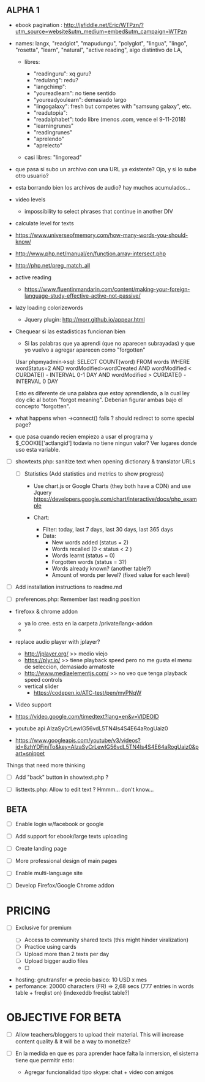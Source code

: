 ## ALPHA 1

- ebook pagination : http://jsfiddle.net/Eric/WTPzn/?utm_source=website&utm_medium=embed&utm_campaign=WTPzn
- names: langx, "readglot", "mapudungu", "polyglot", "lingua", "lingo", "rosetta", "learn", "natural", "active reading",
    algo distintivo de LA, 
    - libres: 
        - "readinguru": xq guru?
        - "redulang":  redu?
        - "langchimp": 
        - "youreadlearn": no tiene sentido
        - "youreadyoulearn": demasiado largo
        - "lingogalaxy": fresh but competes with "samsung galaxy", etc.
        - "readutopia": 
        - "readalphabet": todo libre (menos .com, vence el 9-11-2018)
        - "learningrunes"
        - "readingrunes"
        - "aprelendo"
        - "aprelecto"
         
    - casi libres: "lingoread"

- que pasa si subo un archivo con una URL ya existente? Ojo, y si lo sube otro usuario?

- esta borrando bien los archivos de audio? hay muchos acumulados...

- video levels
  - impossibility to select phrases that continue in another DIV
  
- calculate level for texts
 - https://www.universeofmemory.com/how-many-words-you-should-know/
 - http://www.php.net/manual/en/function.array-intersect.php
 - http://php.net/preg_match_all

- active reading
  - https://www.fluentinmandarin.com/content/making-your-foreign-language-study-effective-active-not-passive/

- lazy loading colorizewords
    - Jquery plugin: http://morr.github.io/appear.html

- Chequear si las estadisticas funcionan bien
  - Si las palabras que ya aprendi (que no aparecen subrayadas) y que yo vuelvo a agregar aparecen como "forgotten"

  Usar phpmyadmin->sql: SELECT COUNT(word) FROM words WHERE wordStatus=2 AND wordModified>wordCreated AND wordModified < CURDATE() - INTERVAL 0-1 DAY AND wordModified > CURDATE() - INTERVAL 0 DAY

  Esto es diferente de una palabra que estoy aprendiendo, a la cual ley doy clic al boton "forgot meaning".
  Deberian figurar ambas bajo el concepto "forgotten".

- what happens when ->connect() fails ? should redirect to some special page?

- que pasa cuando recien empiezo a usar el programa y $_COOKIE['actlangid'] todavia no tiene ningun valor? Ver lugares donde uso esta variable.

- [ ] showtexts.php: sanitize text when opening dictionary & translator URLs

  - [ ] Statistics (Add statistics and metrics to show progress)
    - Use chart.js or Google Charts (they both have a CDN) and use Jquery
    https://developers.google.com/chart/interactive/docs/php_example

    - Chart:
        - Filter: today, last 7 days, last 30 days, last 365 days
        - Data:
            - New words added (status = 2)
            - Words recalled (0 < status < 2 )
            - Words learnt (status = 0)
            - Forgotten words (status = 3?)
            - Words already known? (another table?)
            - Amount of words per level? (fixed value for each level)

- [ ] Add installation instructions to readme.md

- [ ] preferences.php: Remember last reading position

- firefoxx & chrome addon
  - ya lo cree. esta en la carpeta /private/langx-addon
  - 

- replace audio player with jplayer?
  - http://jplayer.org/ >> medio viejo
  - https://plyr.io/ >> tiene playback speed pero no me gusta el menu de seleccion, demasiado armatoste
  - http://www.mediaelementjs.com/ >> no veo que tenga playback speed controls
  - vertical slider
    - https://codepen.io/ATC-test/pen/myPNqW
    
- Video support
 - https://video.google.com/timedtext?lang=en&v=VIDEOID
 - youtube api AIzaSyCrLewIG56vdL5TN4ls4S4E64aRogUaiz0
 - https://www.googleapis.com/youtube/v3/videos?id=8zhYDFjniTo&key=AIzaSyCrLewIG56vdL5TN4ls4S4E64aRogUaiz0&part=snippet


Things that need more thinking

- [ ] Add "back" button in showtext.php ?

- [ ] listtexts.php: Allow to edit text ? Hmmm... don't know...

## BETA

- [ ] Enable login w/facebook or google

- [ ] Add support for ebook/large texts uploading

- [ ] Create landing page

- [ ] More professional design of main pages

- [ ] Enable multi-language site

- [ ] Develop Firefox/Google Chrome addon

# PRICING

- [ ] Exclusive for premium

  - [ ] Access to community shared texts (this might hinder viralization)
  - [ ] Practice using cards
  - [ ] Upload more than 2 texts per day
  - [ ] Upload bigger audio files
  - [ ] 

- hosting: gnutransfer => precio basico: 10 USD x mes
- perfomance: 20000 characters (FR) => 2,68 secs (777 entries in words table + freqlist on) (indexeddb freqlist table?)

# OBJECTIVE FOR BETA

- [ ] Allow teachers/bloggers to upload their material. This will increase content quality & it will be a way to monetize?

- [ ] En la medida en que es para aprender hace falta la inmersion, el sistema tiene que permitir esto:
  - Agregar funcionalidad tipo skype: chat + video con amigos






